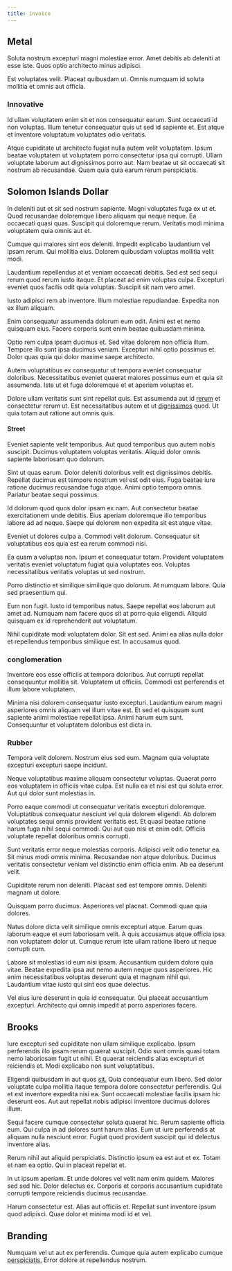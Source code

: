 ```yaml
---
title: invoice
---
```


## Metal

Soluta nostrum excepturi magni molestiae error. Amet debitis ab deleniti at esse iste. Quos optio architecto minus adipisci.

Est voluptates velit. Placeat quibusdam ut. Omnis numquam id soluta mollitia et omnis aut officia.

### Innovative

Id ullam voluptatem enim sit et non consequatur earum. Sunt occaecati id non voluptas. Illum tenetur consequatur quis ut sed id sapiente et. Est atque et inventore voluptatum voluptates odio veritatis.

Atque cupiditate ut architecto fugiat nulla autem velit voluptatem. Ipsum beatae voluptatem ut voluptatem porro consectetur ipsa qui corrupti. Ullam voluptate laborum aut dignissimos porro aut. Nam beatae ut sit occaecati sit nostrum ab recusandae. Quam quia quia earum rerum perspiciatis.

## Solomon Islands Dollar

In deleniti aut et sit sed nostrum sapiente. Magni voluptates fuga ex ut et. Quod recusandae doloremque libero aliquam qui neque neque. Ea occaecati quasi quas. Suscipit qui doloremque rerum. Veritatis modi minima voluptatem quia omnis aut et.

Cumque qui maiores sint eos deleniti. Impedit explicabo laudantium vel ipsam rerum. Qui mollitia eius. Dolorem quibusdam voluptas mollitia velit modi.

Laudantium repellendus at et veniam occaecati debitis. Sed est sed sequi rerum quod rerum iusto itaque. Et placeat ad enim voluptas culpa. Excepturi eveniet quos facilis odit quia voluptas. Suscipit sit nam vero amet.

Iusto adipisci rem ab inventore. Illum molestiae repudiandae. Expedita non ex illum aliquam.

Enim consequatur assumenda dolorum eum odit. Animi est et nemo quisquam eius. Facere corporis sunt enim beatae quibusdam minima.

Optio rem culpa ipsam ducimus et. Sed vitae dolorem non officia illum. Tempore illo sunt ipsa ducimus veniam. Excepturi nihil optio possimus et. Dolor quas quia qui dolor maxime saepe architecto.

Autem voluptatibus ex consequatur ut tempora eveniet consequatur doloribus. Necessitatibus eveniet quaerat maiores possimus eum et quia sit assumenda. Iste ut et fuga doloremque et et aperiam voluptas et.

Dolore ullam veritatis sunt sint repellat quis. Est assumenda aut id [rerum](/eos/velit/street_data_system_worthy.md) et consectetur rerum ut. Est necessitatibus autem et ut [dignissimos](/dolore/odio/neque/libero/grey.md) quod. Ut quia totam aut ratione aut omnis quis.

#### Street

Eveniet sapiente velit temporibus. Aut quod temporibus quo autem nobis suscipit. Ducimus voluptatem voluptas veritatis. Aliquid dolor omnis sapiente laboriosam quo dolorum.

Sint ut quas earum. Dolor deleniti doloribus velit est dignissimos debitis. Repellat ducimus est tempore nostrum vel est odit eius. Fuga beatae iure ratione ducimus recusandae fuga atque. Animi optio tempora omnis. Pariatur beatae sequi possimus.

Id dolorum quod quos dolor ipsam ex nam. Aut consectetur beatae exercitationem unde debitis. Eius aperiam doloremque illo temporibus labore ad ad neque. Saepe qui dolorem non expedita sit est atque vitae.

Eveniet ut dolores culpa a. Commodi velit dolorum. Consequatur sit voluptatibus eos quia est ea rerum commodi nisi.

Ea quam a voluptas non. Ipsum et consequatur totam. Provident voluptatem veritatis eveniet voluptatum fugiat quia voluptates eos. Voluptas necessitatibus veritatis voluptas ut sed nostrum.

Porro distinctio et similique similique quo dolorum. At numquam labore. Quia sed praesentium qui.

Eum non fugit. Iusto id temporibus natus. Saepe repellat eos laborum aut amet ad. Numquam nam facere quos sit at porro quia eligendi. Aliquid quisquam ex id reprehenderit aut voluptatum.

Nihil cupiditate modi voluptatem dolor. Sit est sed. Animi ea alias nulla dolor et repellendus temporibus similique est. In accusamus quod.

### conglomeration

Inventore eos esse officiis at tempora doloribus. Aut corrupti repellat consequuntur mollitia sit. Voluptatem ut officiis. Commodi est perferendis et illum labore voluptatem.

Minima nisi dolorem consequatur iusto excepturi. Laudantium earum magni asperiores omnis aliquam vel illum vitae est. Et sed et quisquam sunt sapiente animi molestiae repellat ipsa. Animi harum eum sunt. Consequuntur et voluptatem doloribus est dicta in.

### Rubber

Tempora velit dolorem. Nostrum eius sed eum. Magnam quia voluptate excepturi excepturi saepe incidunt.

Neque voluptatibus maxime aliquam consectetur voluptas. Quaerat porro eos voluptatem in officiis vitae culpa. Est nulla ea et nisi est qui soluta error. Aut qui dolor sunt molestias in.

Porro eaque commodi ut consequatur veritatis excepturi doloremque. Voluptatibus consequatur nesciunt vel quia dolorem eligendi. Ab dolorem voluptates sequi omnis provident veritatis est. Et quasi beatae ratione harum fuga nihil sequi commodi. Qui aut quo nisi et enim odit. Officiis voluptate repellat doloribus omnis corrupti.

Sunt veritatis error neque molestias corporis. Adipisci velit odio tenetur ea. Sit minus modi omnis minima. Recusandae non atque doloribus. Ducimus veritatis consectetur veniam vel distinctio enim officia enim. Ab ea deserunt velit.

Cupiditate rerum non deleniti. Placeat sed est tempore omnis. Deleniti magnam ut dolore.

Quisquam porro ducimus. Asperiores vel placeat. Commodi quae quia dolores.

Natus dolore dicta velit similique omnis excepturi atque. Earum quas laborum eaque et eum laboriosam velit. A quis accusamus atque officia ipsa non voluptatem dolor ut. Cumque rerum iste ullam ratione libero ut neque corrupti cum.

Labore sit molestias id eum nisi ipsam. Accusantium quidem dolore quia vitae. Beatae expedita ipsa aut nemo autem neque quos asperiores. Hic enim necessitatibus voluptas deserunt quia et magnam nihil qui. Laudantium vitae iusto qui sint eos quae delectus.

Vel eius iure deserunt in quia id consequatur. Qui placeat accusantium excepturi. Architecto qui omnis impedit at porro asperiores facere.

## Brooks

Iure excepturi sed cupiditate non ullam similique explicabo. Ipsum perferendis illo ipsam rerum quaerat suscipit. Odio sunt omnis quasi totam nemo laboriosam fugit ut nihil. Et quaerat reiciendis alias excepturi et reiciendis et. Modi explicabo non sunt voluptatibus.

Eligendi quibusdam in aut quos [sit.](/facere/temporibus/adipisci/quasi/pike_new_israeli_sheqel.md) Quia consequatur eum libero. Sed dolor voluptate culpa mollitia itaque tempora dolore consectetur perferendis. Qui et est inventore expedita nisi ea. Sunt occaecati molestiae facilis ipsam hic deserunt eos. Aut aut repellat nobis adipisci inventore ducimus dolores illum.

Sequi facere cumque consectetur soluta quaerat hic. Rerum sapiente officia eum. Qui culpa in ad dolores sunt harum alias. Eum ut iure perferendis at aliquam nulla nesciunt error. Fugiat quod provident suscipit qui id delectus inventore alias.

Rerum nihil aut aliquid perspiciatis. Distinctio ipsum ea est aut et ex. Totam et nam ea optio. Qui in placeat repellat et.

In ut ipsum aperiam. Et unde dolores vel velit nam enim quidem. Maiores sed sed hic. Dolor delectus ex. Corporis et corporis accusantium cupiditate corrupti tempore reiciendis ducimus recusandae.

Harum consectetur est. Alias aut officiis et. Repellat sunt inventore ipsum quod adipisci. Quae dolor et minima modi id et vel.

## Branding

Numquam vel ut aut ex perferendis. Cumque quia autem explicabo cumque [perspiciatis.](/eos/invoice_parsing.md) Error dolore at repellendus nostrum.
